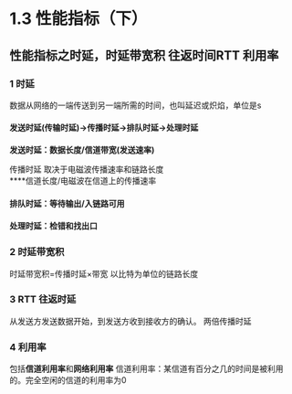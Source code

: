 # 1.3 性能指标（下）

## 性能指标之时延，时延带宽积 往返时间RTT 利用率

### 1 时延

数据从网络的一端传送到另一端所需的时间，也叫延迟或炽焰，单位是s

#### 发送时延\(传输时延\)-&gt;传播时延-&gt;排队时延-&gt;处理时延

**发送时延：数据长度/信道带宽\(发送速率\)**

传播时延 取决于电磁波传播速率和链路长度  
****信道长度/电磁波在信道上的传播速率

#### 排队时延：等待输出/入链路可用

#### 处理时延：检错和找出口

### 2 时延带宽积

时延带宽积=传播时延×带宽 以比特为单位的链路长度

### 3 RTT 往返时延

从发送方发送数据开始，到发送方收到接收方的确认。 两倍传播时延

### 4 利用率

包括**信道利用率**和**网络利用率** 信道利用率：某信道有百分之几的时间是被利用的。完全空闲的信道的利用率为0

